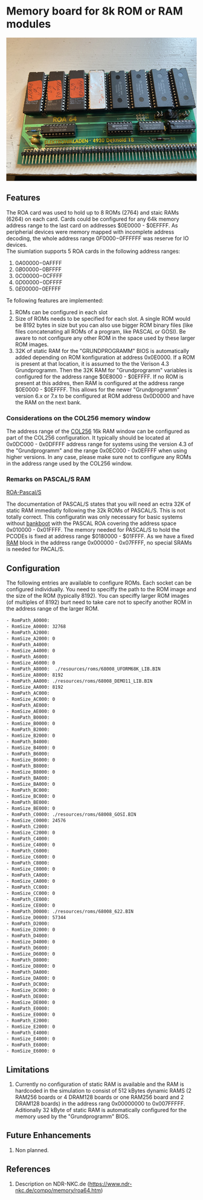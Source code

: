 # Memory board for 8k ROM or RAM modules

![ROA64](./ROA64-Grund.png)

## Features

The ROA card was used to hold up to 8 ROMs (2764) and staic RAMs (6264) on each card. Cards could be configured for any 64k memory address range to the last card on addresses $0E0000 - $0EFFFF. As peripherial devices were memory mapped with incomplete address decoding, the whole address range $0F0000-$0FFFFFF was reserve for IO devices.
</br>
The siumlation supports 5 ROA cards in the following address ranges:

1. $0A00000-$0AFFFF
2. $0B00000-$0BFFFF
3. $0C00000-$0CFFFF
4. $0D00000-$0DFFFF
5. $0E00000-$0EFFFF

Te following features are implemented:
1. ROMs can be configured in each slot
2. Size of ROMs needs to be specified for each slot. A single ROM would be 8192 bytes in size but you can also use bigger ROM binary files (like files concatenating all ROMs of a program, like PASCAL or GOSI). Be aware to not configure any other ROM in the space used by these larger ROM images. 
3. 32K of static RAM for the "GRUNDPROGRAMM" BIOS is automatically added depending on ROM konfiguration at address 0x0E0000. If a ROM is present at that location, it is assumed to the the Verison 4.3 Grundprogramm. Then the 32K RAM for "Grundprogramm" variables is configured for the address range $0E8000 - $0EFFFF. If no ROM is present at this addres, then RAM is configured at the address range $0E0000 - $0EFFFF. This allows for the newer "Grundprogramm" version 6.x or 7.x to be configured at ROM address 0x0D0000 and have the RAM on the next bank.

### Considerations on the COL256 memory window

The address range of the [COL256](./col256.md) 16k RAM window can be configured as part of the COL256 configuration. It typically should be located at 0x0DC000 - 0x0DFFFF address range for systems using the version 4.3 of the "Grundprogramm" and the range 0x0EC000 - 0x0EFFFF when using higher versions. In any case, please make sure not to configure any ROMs in the address range used by the COL256 window.

### Remarks on PASCAL/S RAM

[ROA-Pascal/S](./ROA64.png)

The documentation of PASCAL/S states that you will need an ectra 32K of static RAM immediatly following the 32k ROMs of PASCAL/S. This is not totally correct. This configuratin was only necessary for basic systems without [bankboot](./bankboot.md) with the PASCAL ROA covering the address space 0x010000 - 0x01FFFF. The memory needed for PASCAL/S to hold the PCODEs is fixed at address range $0180000 - $01FFFF. As we have a fixed [RAM](./ram.md) block in the address range 0x000000 - 0x07FFFF, no special SRAMs is needed for PACAL/S. 

## Configuration

The following entries are available to configure ROMs. Each socket can be configured individually. You need to speciffy the path to the ROM image and the size of the ROM (typically 8192). You can speciffy larger ROM images (of multiples of 8192) burt need to take care not to specify another ROM in the address range of the larger ROM.

    - RomPath_A0000:
    - RomSize_A0000: 32768
    - RomPath_A2000:
    - RomSize_A2000: 0
    - RomPath_A4000:
    - RomSize_A4000: 0
    - RomPath_A6000:
    - RomSize_A6000: 0
    - RomPath_A8000:  ./resources/roms/68008_UFORM68K_LIB.BIN
    - RomSize_A8000: 8192
    - RomPath_AA000: ./resources/roms/68008_DEMO11_LIB.BIN
    - RomSize_AA000: 8192
    - RomPath_AC000: 
    - RomSize_AC000: 0
    - RomPath_AE000: 
    - RomSize_AE000: 0
    - RomPath_B0000: 
    - RomSize_B0000: 0
    - RomPath_B2000:
    - RomSize_B2000: 0
    - RomPath_B4000:
    - RomSize_B4000: 0
    - RomPath_B6000:
    - RomSize_B6000: 0
    - RomPath_B8000: 
    - RomSize_B8000: 0
    - RomPath_BA000: 
    - RomSize_BA000: 0
    - RomPath_BC000: 
    - RomSize_BC000: 0
    - RomPath_BE000: 
    - RomSize_BE000: 0
    - RomPath_C0000: ./resources/roms/68008_GOSI.BIN
    - RomSize_C0000: 24576
    - RomPath_C2000:
    - RomSize_C2000: 0
    - RomPath_C4000:
    - RomSize_C4000: 0
    - RomPath_C6000: 
    - RomSize_C6000: 0
    - RomPath_C8000: 
    - RomSize_C8000: 0
    - RomPath_CA000: 
    - RomSize_CA000: 0
    - RomPath_CC000: 
    - RomSize_CC000: 0
    - RomPath_CE000: 
    - RomSize_CE000: 0
    - RomPath_D0000: ./resources/roms/68008_622.BIN
    - RomSize_D0000: 57344
    - RomPath_D2000: 
    - RomSize_D2000: 0
    - RomPath_D4000: 
    - RomSize_D4000: 0
    - RomPath_D6000: 
    - RomSize_D6000: 0
    - RomPath_D8000: 
    - RomSize_D8000: 0
    - RomPath_DA000: 
    - RomSize_DA000: 0
    - RomPath_DC000: 
    - RomSize_DC000: 0
    - RomPath_DE000: 
    - RomSize_DE000: 0
    - RomPath_E0000: 
    - RomSize_E0000: 0
    - RomPath_E2000:
    - RomSize_E2000: 0
    - RomPath_E4000:
    - RomSize_E4000: 0
    - RomPath_E6000:
    - RomSize_E6000: 0


## Limitations

1. Currently no configuration of static RAM is available and the RAM is hardcoded in the simulation to consist of 512 kBytes dynamic RAMS (2 RAM256 boards or 4 DRAM128 boards or one RAM256 board and 2 DRAM128 boards) in the address rang 0x00000000 to 0x007FFFFF. Aditionally 32 kByte of static RAM is automatically configured for the memory used by the "Grundprogramm" BIOS.

## Future Enhancements

1. Non planned.

## References

1. Description on NDR-NKC.de (https://www.ndr-nkc.de/compo/memory/roa64.htm)
